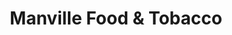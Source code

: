 ---
title: "Manville Food & Tobacco"
url: /manville/manville-food-und-tobacco/
shop: Lebensmittel
---